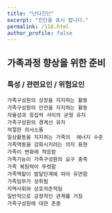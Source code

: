 ```yaml
---
title: "난다진단"
excerpt: "진단을 표시 합니다."
permalink: /118.html
author_profile: false
---
```

## 가족과정 향상을 위한 준비



### 특성 / 관련요인 / 위험요인

>   

    가족구성원의 성장을 지지하는 활동
    가족구성원의 안전을 지지하는 활동
    자율성과 응집력 사이의 균형 유지
    가족구성원의 경계선 유지
    적절한 의사소통
    일상활동을 지지하는 가족의  에너지 수준
    가족역동을 강화시키려는 의지 표현
    가족이 변화에 적응함
    가족기능이 가족구성원의 요구 충족
    가족 복원력이 뚜렷함
    가족역할이 발달단계에 따라 유연함
    가족임무가 성취됨
    지역사회와 상호의존적임
    일반적으로 긍정적인 관계를 가짐
    가족구성원에 대한 존중
